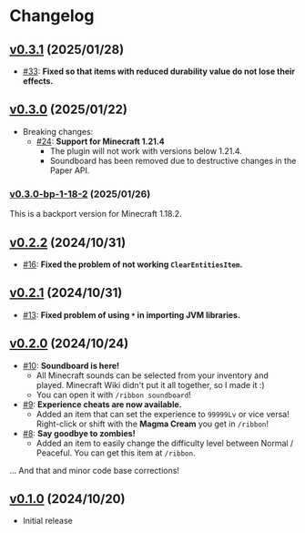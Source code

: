 # Changelog

## [v0.3.1](https://github.com/m1sk9/Ribbon/releases/tag/v0.3.1) (2025/01/28)

- [#33](https://github.com/m1sk9/Ribbon/pull/33): **Fixed so that items with reduced durability value do not lose their effects.**

## [v0.3.0](https://github.com/m1sk9/Ribbon/releases/tag/v0.3.0) (2025/01/22)

- Breaking changes:
  - [#24](https://github.com/m1sk9/Ribbon/pull/24): **Support for Minecraft 1.21.4**
    - The plugin will not work with versions below 1.21.4.
    - Soundboard has been removed due to destructive changes in the Paper API.

### [v0.3.0-bp-1-18-2](https://github.com/m1sk9/Ribbon/releases/tag/v0.3.0-bp-1-18-2) (2025/01/26)

This is a backport version for Minecraft 1.18.2.

## [v0.2.2](https://github.com/m1sk9/Ribbon/releases/tag/v0.2.2) (2024/10/31)

- [#16](https://github.com/m1sk9/Ribbon/pull/16): **Fixed the problem of not working `ClearEntitiesItem`.**

## [v0.2.1](https://github.com/m1sk9/Ribbon/releases/tag/v0.2.1) (2024/10/31)

- [#13](https://github.com/m1sk9/Ribbon/pull/13): **Fixed problem of using `*` in importing JVM libraries.**

## [v0.2.0](https://github.com/m1sk9/Ribbon/releases/tag/v0.2.0) (2024/10/24)

- [#10](https://github.com/m1sk9/Ribbon/pull/10): **Soundboard is here!**
  - All Minecraft sounds can be selected from your inventory and played. Minecraft Wiki didn't put it all together, so I made it :)
  - You can open it with `/ribbon soundboard`!
- [#9](https://github.com/m1sk9/Ribbon/pull/9): **Experience cheats are now available.**
  - Added an item that can set the experience to `99999Lv` or vice versa! Right-click or shift with the **Magma Cream** you get in `/ribbon`!
- [#8](https://github.com/m1sk9/Ribbon/pull/8): **Say goodbye to zombies!**
  - Added an item to easily change the difficulty level between Normal / Peaceful. You can get this item at `/ribbon`.

... And that and minor code base corrections!

## [v0.1.0](https://github.com/m1sk9/Ribbon/releases/tag/v0.1.0) (2024/10/20)

- Initial release

